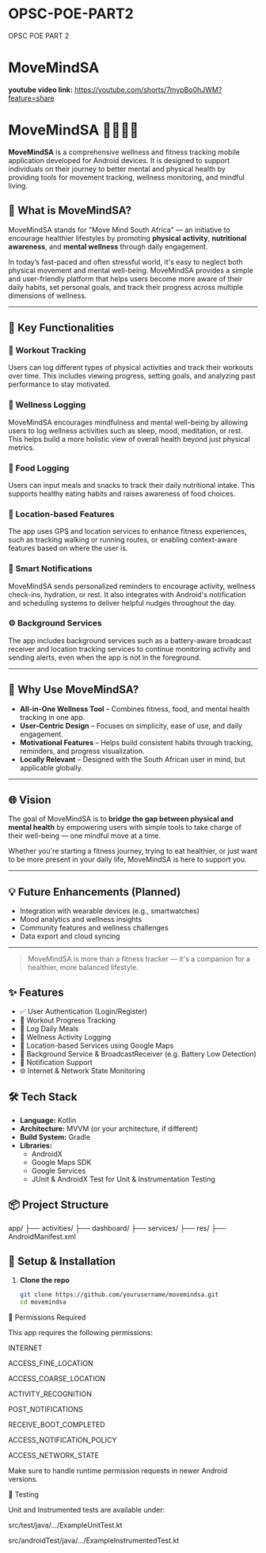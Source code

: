 # OPSC-POE-PART2
OPSC POE PART 2
# MoveMindSA
**youtube video link:** https://youtube.com/shorts/7mypBo0hJWM?feature=share

# MoveMindSA 🧠🏃‍♂️🌿

**MoveMindSA** is a comprehensive wellness and fitness tracking mobile application developed for Android devices. It is designed to support individuals on their journey to better mental and physical health by providing tools for movement tracking, wellness monitoring, and mindful living.

## 🧩 What is MoveMindSA?

MoveMindSA stands for "Move Mind South Africa" — an initiative to encourage healthier lifestyles by promoting **physical activity**, **nutritional awareness**, and **mental wellness** through daily engagement.

In today’s fast-paced and often stressful world, it's easy to neglect both physical movement and mental well-being. MoveMindSA provides a simple and user-friendly platform that helps users become more aware of their daily habits, set personal goals, and track their progress across multiple dimensions of wellness.

---

## 📱 Key Functionalities

### 🏃 Workout Tracking
Users can log different types of physical activities and track their workouts over time. This includes viewing progress, setting goals, and analyzing past performance to stay motivated.

### 🧠 Wellness Logging
MoveMindSA encourages mindfulness and mental well-being by allowing users to log wellness activities such as sleep, mood, meditation, or rest. This helps build a more holistic view of overall health beyond just physical metrics.

### 🍎 Food Logging
Users can input meals and snacks to track their daily nutritional intake. This supports healthy eating habits and raises awareness of food choices.

### 📍 Location-based Features
The app uses GPS and location services to enhance fitness experiences, such as tracking walking or running routes, or enabling context-aware features based on where the user is.

### 🔔 Smart Notifications
MoveMindSA sends personalized reminders to encourage activity, wellness check-ins, hydration, or rest. It also integrates with Android's notification and scheduling systems to deliver helpful nudges throughout the day.

### ⚙️ Background Services
The app includes background services such as a battery-aware broadcast receiver and location tracking services to continue monitoring activity and sending alerts, even when the app is not in the foreground.

---

## 🎯 Why Use MoveMindSA?

- **All-in-One Wellness Tool** – Combines fitness, food, and mental health tracking in one app.
- **User-Centric Design** – Focuses on simplicity, ease of use, and daily engagement.
- **Motivational Features** – Helps build consistent habits through tracking, reminders, and progress visualization.
- **Locally Relevant** – Designed with the South African user in mind, but applicable globally.

---

## 🌐 Vision

The goal of MoveMindSA is to **bridge the gap between physical and mental health** by empowering users with simple tools to take charge of their well-being — one mindful move at a time.

Whether you're starting a fitness journey, trying to eat healthier, or just want to be more present in your daily life, MoveMindSA is here to support you.

---

## 💡 Future Enhancements (Planned)

- Integration with wearable devices (e.g., smartwatches)
- Mood analytics and wellness insights
- Community features and wellness challenges
- Data export and cloud syncing

---

> MoveMindSA is more than a fitness tracker — it's a companion for a healthier, more balanced lifestyle.


## ✨ Features

- ✅ User Authentication (Login/Register)
- 🏃 Workout Progress Tracking
- 🍎 Log Daily Meals
- 🧠 Wellness Activity Logging
- 📍 Location-based Services using Google Maps
- 🔋 Background Service & BroadcastReceiver (e.g. Battery Low Detection)
- 🔔 Notification Support
- 🌐 Internet & Network State Monitoring


## 🛠️ Tech Stack

- **Language:** Kotlin
- **Architecture:** MVVM (or your architecture, if different)
- **Build System:** Gradle
- **Libraries:**
  - AndroidX
  - Google Maps SDK
  - Google Services
  - JUnit & AndroidX Test for Unit & Instrumentation Testing

## 📦 Project Structure
app/
├── activities/
├── dashboard/
├── services/
├── res/
├── AndroidManifest.xml


## 🔧 Setup & Installation

1. **Clone the repo**
   ```bash
   git clone https://github.com/yourusername/movemindsa.git
   cd movemindsa

🔐 Permissions Required

This app requires the following permissions:

INTERNET

ACCESS_FINE_LOCATION

ACCESS_COARSE_LOCATION

ACTIVITY_RECOGNITION

POST_NOTIFICATIONS

RECEIVE_BOOT_COMPLETED

ACCESS_NOTIFICATION_POLICY

ACCESS_NETWORK_STATE

Make sure to handle runtime permission requests in newer Android versions.

🧪 Testing

Unit and Instrumented tests are available under:

src/test/java/.../ExampleUnitTest.kt

src/androidTest/java/.../ExampleInstrumentedTest.kt





